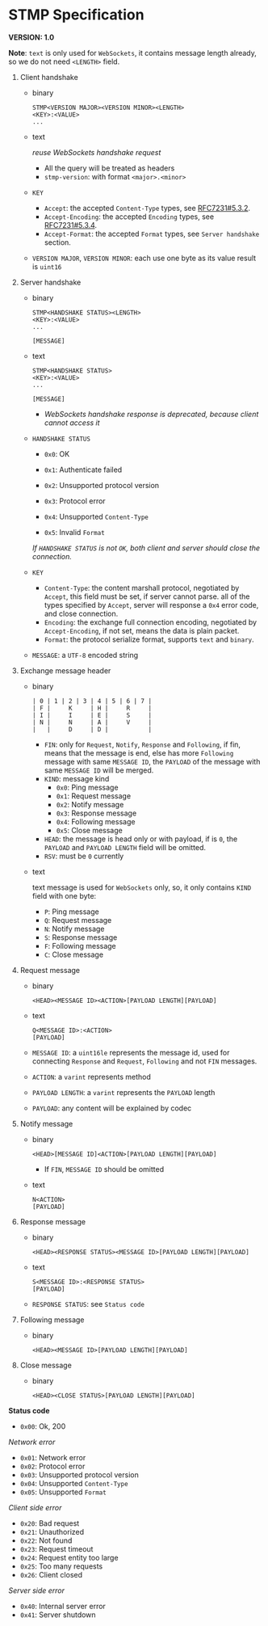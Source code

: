 # STMP Specification

**VERSION: 1.0**

**Note**: `text` is only used for `WebSockets`, it contains message length already, so we do not need `<LENGTH>` field.

1. Client handshake

   - binary

     ```text
     STMP<VERSION MAJOR><VERSION MINOR><LENGTH>
     <KEY>:<VALUE>
     ...
     ```

   - text

     _reuse WebSockets handshake request_

     - All the query will be treated as headers
     - `stmp-version`: with format `<major>.<minor>`

   - `KEY`

     - `Accept`: the accepted `Content-Type` types, see [RFC7231#5.3.2](https://tools.ietf.org/html/rfc7231#section-5.3.2).
     - `Accept-Encoding`: the accepted `Encoding` types, see [RFC7231#5.3.4](https://tools.ietf.org/html/rfc7231#section-5.3.2).
     - `Accept-Format`: the accepted `Format` types, see `Server handshake` section.

   - `VERSION MAJOR`, `VERSION MINOR`: each use one byte as its value result is `uint16`

2. Server handshake

   - binary

     ```text
     STMP<HANDSHAKE STATUS><LENGTH>
     <KEY>:<VALUE>
     ...

     [MESSAGE]
     ```

   - text

     ```text
     STMP<HANDSHAKE STATUS>
     <KEY>:<VALUE>
     ...

     [MESSAGE]
     ```

     - _WebSockets handshake response is deprecated, because client cannot access it_

   - `HANDSHAKE STATUS`

     - `0x0`: OK

     - `0x1`: Authenticate failed
     - `0x2`: Unsupported protocol version
     - `0x3`: Protocol error
     - `0x4`: Unsupported `Content-Type`
     - `0x5`: Invalid `Format`

     _If `HANDSHAKE STATUS` is not `OK`, both client and server should close the connection._

   - `KEY`

     - `Content-Type`: the content marshall protocol, negotiated by `Accept`, this field must be set, if server cannot parse.
       all of the types specified by `Accept`, server will response a `0x4` error code, and close connection.
     - `Encoding`: the exchange full connection encoding, negotiated by `Accept-Encoding`, if not set, means the data is plain packet.
     - `Format`: the protocol serialize format, supports `text` and `binary`.

   - `MESSAGE`: a `UTF-8` encoded string

3. Exchange message header

   - binary

     ```text
     | 0 | 1 | 2 | 3 | 4 | 5 | 6 | 7 |
     | F |     K     | H |     R     |
     | I |     I     | E |     S     |
     | N |     N     | A |     V     |
     |   |     D     | D |           |
     ```

     - `FIN`: only for `Request`, `Notify`, `Response` and `Following`, if fin, means
       that the message is end, else has more `Following` message with same `MESSAGE ID`,
       the `PAYLOAD` of the message with same `MESSAGE ID` will be merged.
     - `KIND`: message kind
       - `0x0`: Ping message
       - `0x1`: Request message
       - `0x2`: Notify message
       - `0x3`: Response message
       - `0x4`: Following message
       - `0x5`: Close message
     - `HEAD`: the message is head only or with payload, if is `0`, the `PAYLOAD` and `PAYLOAD LENGTH` field will be omitted.
     - `RSV`: must be `0` currently

   - text

     text message is used for `WebSockets` only, so, it only contains
     `KIND` field with one byte:

     - `P`: Ping message
     - `Q`: Request message
     - `N`: Notify message
     - `S`: Response message
     - `F`: Following message
     - `C`: Close message

4. Request message

   - binary

     ```text
     <HEAD><MESSAGE ID><ACTION>[PAYLOAD LENGTH][PAYLOAD]
     ```

   - text

     ```text
     Q<MESSAGE ID>:<ACTION>
     [PAYLOAD]
     ```

   - `MESSAGE ID`: a `uint16le` represents the message id, used for connecting `Response` and `Request`, `Following` and not `FIN` messages.
   - `ACTION`: a `varint` represents method
   - `PAYLOAD LENGTH`: a `varint` represents the `PAYLOAD` length
   - `PAYLOAD`: any content will be explained by codec

5. Notify message

   - binary

     ```text
     <HEAD>[MESSAGE ID]<ACTION>[PAYLOAD LENGTH][PAYLOAD]
     ```

     - If `FIN`, `MESSAGE ID` should be omitted

   - text

     ```text
     N<ACTION>
     [PAYLOAD]
     ```

6. Response message

   - binary

     ```text
     <HEAD><RESPONSE STATUS><MESSAGE ID>[PAYLOAD LENGTH][PAYLOAD]
     ```

   - text

     ```text
     S<MESSAGE ID>:<RESPONSE STATUS>
     [PAYLOAD]
     ```

   - `RESPONSE STATUS`: see `Status code`

7. Following message

   - binary

     ```text
     <HEAD><MESSAGE ID>[PAYLOAD LENGTH][PAYLOAD]
     ```

8. Close message

   - binary

     ```text
     <HEAD><CLOSE STATUS>[PAYLOAD LENGTH][PAYLOAD]
     ```

**Status code**

- `0x00`: Ok, 200

_Network error_

- `0x01`: Network error
- `0x02`: Protocol error
- `0x03`: Unsupported protocol version
- `0x04`: Unsupported `Content-Type`
- `0x05`: Unsupported `Format`

_Client side error_

- `0x20`: Bad request
- `0x21`: Unauthorized
- `0x22`: Not found
- `0x23`: Request timeout
- `0x24`: Request entity too large
- `0x25`: Too many requests
- `0x26`: Client closed

_Server side error_

- `0x40`: Internal server error
- `0x41`: Server shutdown
